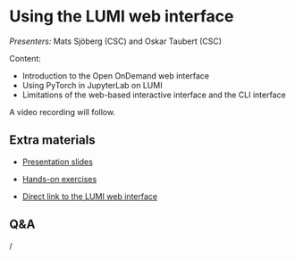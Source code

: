 # Using the LUMI web interface

*Presenters:* Mats Sjöberg (CSC) and Oskar Taubert (CSC)

Content:

-   Introduction to the Open OnDemand web interface
-   Using PyTorch in JupyterLab on LUMI
-   Limitations of the web-based interactive interface and the CLI interface
  
A video recording will follow.
  
<!--
<video src="https://462000265.lumidata.eu/ai-20251008/recordings/02_Webinterface.mp4" controls="controls"></video>
-->


## Extra materials

<!--
More materials will become available during and shortly after the course
-->
  
-   [Presentation slides](https://462000265.lumidata.eu/ai-20251008/files/LUMI-ai-20251008-02-Using_LUMI_web_UI.pdf)

-   [Hands-on exercises](E02_Webinterface.md)

-   [Direct link to the LUMI web interface](https://www.lumi.csc.fi/)


## Q&A

/
